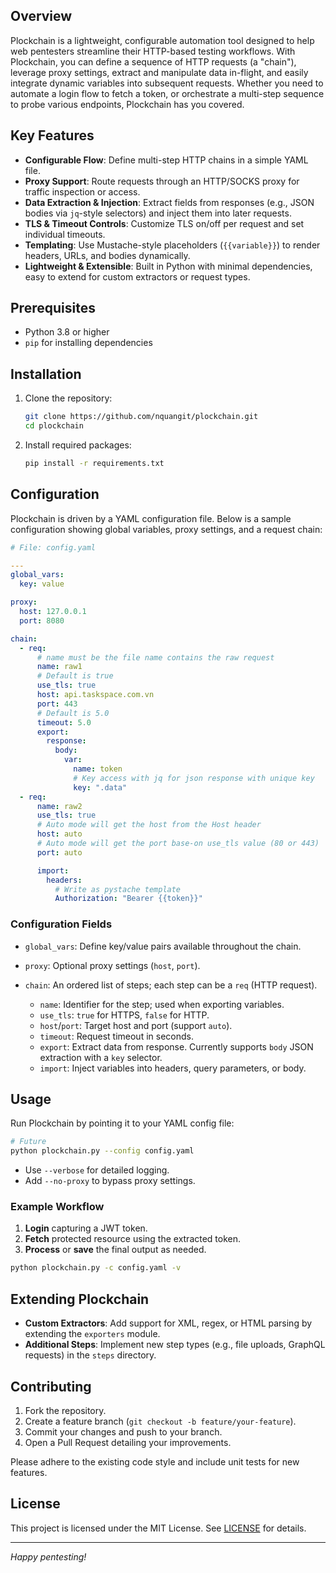 ## Overview

Plockchain is a lightweight, configurable automation tool designed to help web pentesters streamline their HTTP-based testing workflows. With Plockchain, you can define a sequence of HTTP requests (a "chain"), leverage proxy settings, extract and manipulate data in-flight, and easily integrate dynamic variables into subsequent requests. Whether you need to automate a login flow to fetch a token, or orchestrate a multi-step sequence to probe various endpoints, Plockchain has you covered.

## Key Features

* **Configurable Flow**: Define multi-step HTTP chains in a simple YAML file.
* **Proxy Support**: Route requests through an HTTP/SOCKS proxy for traffic inspection or access.
* **Data Extraction & Injection**: Extract fields from responses (e.g., JSON bodies via `jq`-style selectors) and inject them into later requests.
* **TLS & Timeout Controls**: Customize TLS on/off per request and set individual timeouts.
* **Templating**: Use Mustache-style placeholders (`{{variable}}`) to render headers, URLs, and bodies dynamically.
* **Lightweight & Extensible**: Built in Python with minimal dependencies, easy to extend for custom extractors or request types.

## Prerequisites

* Python 3.8 or higher
* `pip` for installing dependencies

## Installation

1. Clone the repository:

   ```bash
   git clone https://github.com/nquangit/plockchain.git
   cd plockchain
   ```

2. Install required packages:

   ```bash
   pip install -r requirements.txt
   ```

## Configuration

Plockchain is driven by a YAML configuration file. Below is a sample configuration showing global variables, proxy settings, and a request chain:

```yaml
# File: config.yaml

---
global_vars:
  key: value

proxy:
  host: 127.0.0.1
  port: 8080

chain:
  - req:
      # name must be the file name contains the raw request
      name: raw1
      # Default is true
      use_tls: true
      host: api.taskspace.com.vn
      port: 443
      # Default is 5.0
      timeout: 5.0
      export:
        response:
          body:
            var:
              name: token
              # Key access with jq for json response with unique key
              key: ".data"
  - req:
      name: raw2
      use_tls: true
      # Auto mode will get the host from the Host header
      host: auto
      # Auto mode will get the port base-on use_tls value (80 or 443)
      port: auto

      import:
        headers:
          # Write as pystache template
          Authorization: "Bearer {{token}}"
```

### Configuration Fields

* `global_vars`: Define key/value pairs available throughout the chain.
* `proxy`: Optional proxy settings (`host`, `port`).
* `chain`: An ordered list of steps; each step can be a `req` (HTTP request).

  * `name`: Identifier for the step; used when exporting variables.
  * `use_tls`: `true` for HTTPS, `false` for HTTP.
  * `host`/`port`: Target host and port (support `auto`).
  * `timeout`: Request timeout in seconds.
  * `export`: Extract data from response. Currently supports `body` JSON extraction with a `key` selector.
  * `import`: Inject variables into headers, query parameters, or body.

## Usage

Run Plockchain by pointing it to your YAML config file:

```bash
# Future
python plockchain.py --config config.yaml
```

* Use `--verbose` for detailed logging.
* Add `--no-proxy` to bypass proxy settings.

### Example Workflow

1. **Login** capturing a JWT token.
2. **Fetch** protected resource using the extracted token.
3. **Process** or **save** the final output as needed.

```bash
python plockchain.py -c config.yaml -v
```

## Extending Plockchain

* **Custom Extractors**: Add support for XML, regex, or HTML parsing by extending the `exporters` module.
* **Additional Steps**: Implement new step types (e.g., file uploads, GraphQL requests) in the `steps` directory.

## Contributing

1. Fork the repository.
2. Create a feature branch (`git checkout -b feature/your-feature`).
3. Commit your changes and push to your branch.
4. Open a Pull Request detailing your improvements.

Please adhere to the existing code style and include unit tests for new features.

## License

This project is licensed under the MIT License. See [LICENSE](LICENSE) for details.

---

*Happy pentesting!*

